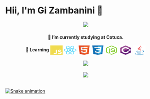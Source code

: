  
<h1> Hii, I'm Gi Zambanini 👋</h1>

<p align="center">
<img src = "https://lh3.googleusercontent.com/proxy/00FwQcVVqOcOnSd9DIwkE7PQ1hhchJZ-rfshA3ZoCmNVoEYC-nSdzaX_LWTL8cxT9V_RY7gf7bfd0JUCo8rugcZJpRIr-mSyPJLJoJmS9BMZrJFXINOxehFIQfvJG_URTNOZyqCMPX7FfFOrhi70B5LI-4zlsNcwwOa6N0ld"/>
</p> 


<div align="center">
<h4>
🔭 I’m currently studying at Cotuca. <br/> <br/>
🌱 Learning 
  <img align="center" alt="gi-Js" height="30" width="40" src="https://raw.githubusercontent.com/devicons/devicon/master/icons/javascript/javascript-plain.svg">
  <img align="center" alt="gi-React" height="30" width="40" src="https://raw.githubusercontent.com/devicons/devicon/master/icons/react/react-original.svg">
  <img align="center" alt="gi-HTML" height="30" width="40" src="https://raw.githubusercontent.com/devicons/devicon/master/icons/html5/html5-original.svg">
  <img align="center" alt="gi-CSS" height="30" width="40" src="https://raw.githubusercontent.com/devicons/devicon/master/icons/css3/css3-original.svg">
  <img align="center" alt="gi-Node" height="30" width="40" src="https://raw.githubusercontent.com/devicons/devicon/master/icons/nodejs/nodejs-original.svg">
  <img align="center" alt="gi-Csharp" height="30" width="40" src="https://raw.githubusercontent.com/devicons/devicon/master/icons/csharp/csharp-original.svg">
 <img align="center" alt="gi-Java" height="30" width="40" src="https://raw.githubusercontent.com/devicons/devicon/master/icons/java/java-original.svg">

    
 <br/>
 </h4>
 </div>

<div align="center">
  <a href="https://github.com/gi-m-zambanini">
  <img height="180em" src="https://github-readme-stats.vercel.app/api?username=gi-m-zambanini&show_icons=true&theme=radical&include_all_commits=true&count_private=true"/>
  <br/> <br/>
  <img height="180em" src="https://github-readme-stats.vercel.app/api/top-langs/?username=gi-m-zambanini&layout=compact&langs_count=7&theme=radical"/>
</div>
</br>

![Snake animation](https://github.com/gi-m-zambanini/rafaballerini/blob/output/github-contribution-grid-snake.svg)
 

<!--



**gi-m-zambanini/gi-m-zambanini** is a ✨ _special_ ✨ repository because its `README.md` (this file) appears on your GitHub profile.

Here are some ideas to get you started:

- 🔭 I’m currently working on ...
- 🌱 I’m currently learning ...
- 👯 I’m looking to collaborate on ...
- 🤔 I’m looking for help with ...
- 💬 Ask me about ...
- 📫 How to reach me: ...
- 😄 Pronouns: ...
- ⚡ Fun fact: ...
-->
